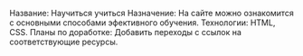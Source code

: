 Название: Научиться учиться
Назначение: На сайте можно ознакомится с основными способами эфективного обучения.
Технологии: HTML, CSS.
Планы по доработке: Добавить переходы с ссылок на соответствующие ресурсы.